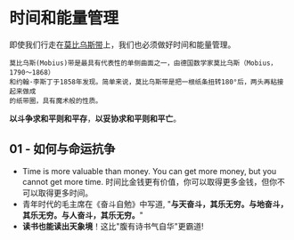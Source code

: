 # 时间和能量管理

即使我们行走在[莫比乌斯带][01]上，我们也必须做好时间和能量管理。

[01]: https://baike.baidu.com/item/%E8%8E%AB%E6%AF%94%E4%B9%8C%E6%96%AF%E5%B8%A6/4457881

```
莫比乌斯(Mobius)带是最具有代表性的单侧曲面之一，由德国数学家莫比乌斯（Mobius，1790～1868）
和约翰·李斯丁于1858年发现。简单来说，莫比乌斯带是把一根纸条扭转180°后，两头再粘接起来做成
的纸带圈，具有魔术般的性质。
```

**以斗争求和平则和平存**，**以妥协求和平则和平亡**。


## 01 - 如何与命运抗争

* Time is more valuable than money.
  You can get more money, but you cannot get more time.
  时间比金钱更有价值，你可以取得更多金钱，但你不可以取得更多时间。
* 青年时代的毛主席在《奋斗自勉》中写道,
  "**与天奋斗，其乐无穷。与地奋斗，其乐无穷。与人奋斗，其乐无穷。**"
* **读书也能读出天象境**！这比"腹有诗书气自华"更霸道!
